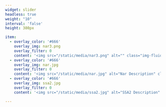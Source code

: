 ```yaml
---
widget: slider
headless: true
weight: "10"
interval: 'false'
height: 380px

item:
  - overlay_color: '#666'
    overlay_img: nar3.png
    overlay_filter: 0
    content: '<img src="/static/media/nar3.png" alt="" class="img-fluid">'
  - overlay_color: '#666'
    overlay_img: nar.jpg
    overlay_filter: 0
    content: '<img src="/static/media/nar.jpg" alt="Nar Description" class="img-fluid">'
  - overlay_color: '#666'
    overlay_img: ssa2.jpg
    overlay_filter: 0
    content: '<img src="/static/media/ssa2.jpg" alt="SSA2 Description" class="img-fluid">'

---
```

